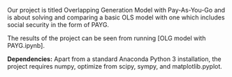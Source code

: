 Our project is titled Overlapping Generation Model with Pay-As-You-Go and is about solving and comparing a basic OLS model with one which includes social security in the form of PAYG.

The results of the project can be seen from running [OLG model with PAYG.ipynb].

**Dependencies:** Apart from a standard Anaconda Python 3 installation, the project requires numpy, optimize from scipy, sympy, and matplotlib.pyplot.

